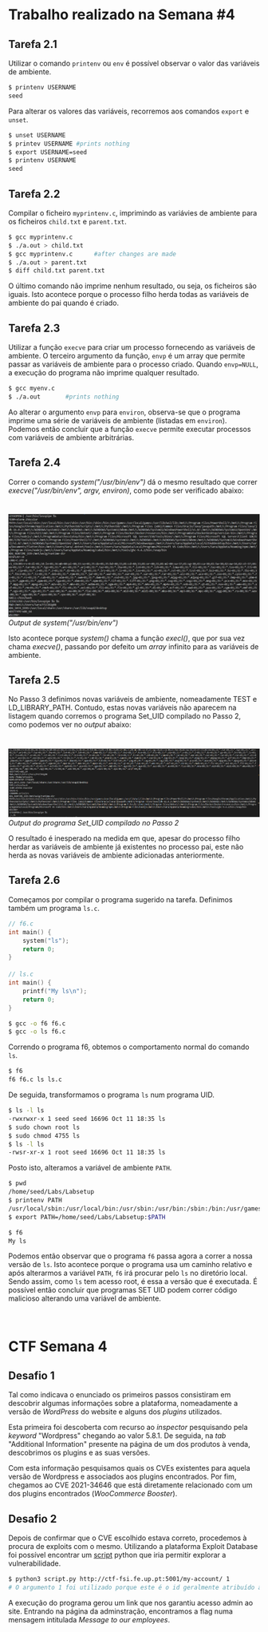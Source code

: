 # Trabalho realizado na Semana #4

## Tarefa 2.1

Utilizar o comando `printenv` ou `env` é possível observar o valor das variáveis de ambiente.

```bash
$ printenv USERNAME
seed
```

Para alterar os valores das variáveis, recorremos aos comandos `export` e `unset`.

```bash
$ unset USERNAME
$ printev USERNAME #prints nothing
$ export USERNAME=seed
$ printenv USERNAME
seed
```

## Tarefa 2.2

Compilar o ficheiro `myprintenv.c`, imprimindo as variávies de ambiente para os ficheiros `child.txt` e `parent.txt`.

```bash
$ gcc myprintenv.c
$ ./a.out > child.txt
$ gcc myprintenv.c      #after changes are made
$ ./a.out > parent.txt
$ diff child.txt parent.txt
```

O último comando não imprime nenhum resultado, ou seja, os ficheiros são iguais. Isto acontece porque o processo filho herda todas as variáveis de ambiente do pai quando é criado.

## Tarefa 2.3

Utilizar a função `execve` para criar um processo fornecendo as variáveis de ambiente. O terceiro argumento da função, `envp` é um array que permite passar as variáveis de ambiente para o processo criado.
Quando `envp=NULL`, a execução do programa não imprime qualquer resultado.

```bash
$ gcc myenv.c
$ ./a.out       #prints nothing
```

Ao alterar o argumento `envp` para `environ`, observa-se que o programa imprime uma série de variáveis de ambiente (listadas em `environ`). Podemos então concluir que a função `execve` permite executar processos com variáveis de ambiente arbitrárias.

## Tarefa 2.4

Correr o comando *system("/usr/bin/env")* dá o mesmo resultado que correr *execve("/usr/bin/env", argv, environ)*, como pode ser verificado abaixo:
#

![title](screenshots/2_4.png)
*Output de system("/usr/bin/env")*

Isto acontece porque *system()* chama a função *execl()*, que por sua vez chama *execve()*, passando por defeito um *array* infinito para as variáveis de ambiente.

## Tarefa 2.5


No Passo 3 definimos novas variáveis de ambiente, nomeadamente TEST e LD_LIBRARY_PATH. Contudo, estas novas variáveis não aparecem na listagem quando corremos o programa Set_UID compilado no Passo 2, como podemos ver no *output* abaixo:

#
![title](screenshots/2_5.png)
*Output do programa Set_UID  compilado no Passo 2*

O resultado  é inesperado na medida em que, apesar do processo filho herdar as variáveis de ambiente já existentes no processo pai, este não herda as novas variáveis de ambiente adicionadas anteriormente.

## Tarefa 2.6

Começamos por compilar o programa sugerido na tarefa. Definimos também um programa `ls.c`.

```c
// f6.c
int main() {
    system("ls");
    return 0;
}

// ls.c
int main() {
    printf("My ls\n");
    return 0;
}
```
```bash
$ gcc -o f6 f6.c
$ gcc -o ls f6.c
```

Correndo o programa f6, obtemos o comportamento normal do comando `ls`.

```bash
$ f6
f6 f6.c ls ls.c
```

De seguida, transformamos o programa `ls` num programa UID.

```bash
$ ls -l ls
-rwxrwxr-x 1 seed seed 16696 Oct 11 18:35 ls
$ sudo chown root ls
$ sudo chmod 4755 ls
$ ls -l ls
-rwsr-xr-x 1 root seed 16696 Oct 11 18:35 ls
```

Posto isto, alteramos a variável de ambiente `PATH`.

```bash
$ pwd
/home/seed/Labs/Labsetup
$ printenv PATH
/usr/local/sbin:/usr/local/bin:/usr/sbin:/usr/bin:/sbin:/bin:/usr/games:/usr/local/games:/snap/bin:.
$ export PATH=/home/seed/Labs/Labsetup:$PATH
```

```bash
$ f6
My ls
```

Podemos então observar que o programa `f6` passa agora a correr a nossa versão de `ls`. Isto acontece porque o programa usa um caminho relativo e após alterarmos a variável `PATH`, `f6` irá procurar pelo `ls` no diretório local. Sendo assim, como `ls` tem acesso root, é essa a versão que é executada. É possível então concluir que programas SET UID podem correr código malicioso alterando uma variável de ambiente.

<br/>

# CTF Semana 4


## Desafio 1

Tal como indicava o enunciado os primeiros passos consistiram em descobrir algumas informações sobre a plataforma, nomeadamente a versão de *WordPress* do website e alguns dos *plugins* utilizados.

Esta primeira foi descoberta com recurso ao *inspector* pesquisando pela *keyword* "Wordpress" chegando ao valor 5.8.1. De seguida, na *tab* "Additional Information" presente na página de um dos produtos à venda, descobrimos os plugins e as suas versões.

Com esta informação pesquisamos quais os CVEs existentes para aquela versão de Wordpress e associados aos plugins encontrados. Por fim, chegamos ao CVE 2021-34646 que está diretamente relacionado com um dos plugins encontrados (*WooCommerce Booster*).

## Desafio 2 

Depois de confirmar que o CVE escolhido estava correto, procedemos à procura de exploits com o mesmo. Utilizando a plataforma Exploit Database foi possível encontrar um [script](https://www.exploit-db.com/exploits/50299) python que iria permitir explorar a vulnerabilidade.

```bash
$ python3 script.py http://ctf-fsi.fe.up.pt:5001/my-account/ 1
# O argumento 1 foi utilizado porque este é o id geralmente atribuído ao administrador.
```

A execução do programa gerou um link que nos garantiu acesso admin ao site. Entrando na página da adminstração, encontramos a flag numa mensagem intitulada *Message to our employees*.
